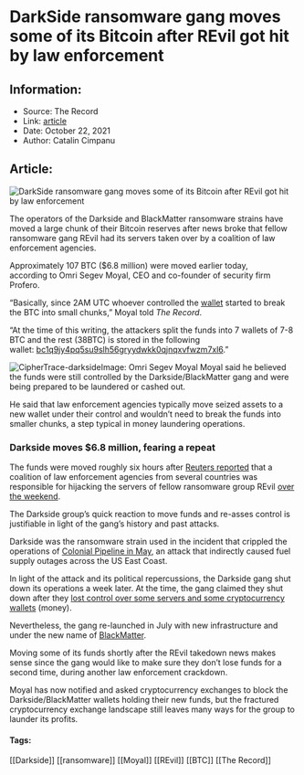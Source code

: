 # DarkSide ransomware gang moves some of its Bitcoin after REvil got hit by law enforcement
### 

## Information:
+ Source: The Record
+ Link: [article](https://therecord.media/darkside-ransomware-gang-moves-some-of-its-bitcoin-after-revil-got-hit-by-law-enforcement/)
+ Date: October 22, 2021
+ Author: Catalin Cimpanu


## Article:
![DarkSide ransomware gang moves some of its Bitcoin after REvil got hit by law enforcement](https://therecord.media/wp-content/uploads/2021/10/bitcoin-cryptocurrency-mining.jpg)

The operators of the Darkside and BlackMatter ransomware strains have moved a large chunk of their Bitcoin reserves after news broke that fellow ransomware gang REvil had its servers taken over by a coalition of law enforcement agencies.


Approximately 107 BTC ($6.8 million) were moved earlier today, according to Omri Segev Moyal, CEO and co-founder of security firm Profero.


“Basically, since 2AM UTC whoever controlled the [wallet](https://www.blockchain.com/btc/address/bc1q2sewgrnau4e4gvceh8ykzf8lqxawpluu0k0607) started to break the BTC into small chunks,” Moyal told *The Record*.


“At the time of this writing, the attackers split the funds into 7 wallets of 7-8 BTC and the rest (38BTC) is stored in the following wallet: [bc1q9jy4pq5su9slh56gryydwkk0qjnqxvfwzm7xl6](https://www.blockchain.com/btc/address/bc1q9jy4pq5su9slh56gryydwkk0qjnqxvfwzm7xl6).”


![CipherTrace-darkside](https://www-therecord.recfut.com/wp-content/uploads/2021/10/CipherTrace-darkside-1024x292.jpg)Image: Omri Segev Moyal
Moyal said he believed the funds were still controlled by the Darkside/BlackMatter gang and were being prepared to be laundered or cashed out.


He said that law enforcement agencies typically move seized assets to a new wallet under their control and wouldn’t need to break the funds into smaller chunks, a step typical in money laundering operations.


### Darkside moves $6.8 million, fearing a repeat


The funds were moved roughly six hours after [Reuters reported](https://www.reuters.com/technology/exclusive-governments-turn-tables-ransomware-gang-revil-by-pushing-it-offline-2021-10-21/) that a coalition of law enforcement agencies from several countries was responsible for hijacking the servers of fellow ransomware group REvil [over the weekend](https://therecord.media/revil-gang-shuts-down-for-the-second-time-after-its-tor-servers-were-hacked/).


The Darkside group’s quick reaction to move funds and re-asses control is justifiable in light of the gang’s history and past attacks.


Darkside was the ransomware strain used in the incident that crippled the operations of [Colonial Pipeline in May](https://therecord.media/fbi-colonial-pipeline-was-hit-with-darkside-ransomware/), an attack that indirectly caused fuel supply outages across the US East Coast.


In light of the attack and its political repercussions, the Darkside gang shut down its operations a week later. At the time, the gang claimed they shut down after they [lost control over some servers and some cryptocurrency wallets](https://therecord.media/darkside-ransomware-gang-says-it-lost-control-of-its-servers-money-a-day-after-biden-threat/) (money).


Nevertheless, the gang re-launched in July with new infrastructure and under the new name of [BlackMatter](https://therecord.media/blackmatter-ransomware-targets-companies-with-revenues-of-100-million-and-more/).


Moving some of its funds shortly after the REvil takedown news makes sense since the gang would like to make sure they don’t lose funds for a second time, during another law enforcement crackdown.


Moyal has now notified and asked cryptocurrency exchanges to block the Darkside/BlackMatter wallets holding their new funds, but the fractured cryptocurrency exchange landscape still leaves many ways for the group to launder its profits.


 



#### Tags:
[[Darkside]] [[ransomware]] [[Moyal]] [[REvil]] [[BTC]] [[The Record]]
